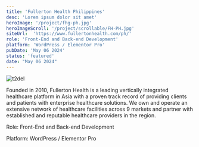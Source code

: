 ```yaml
---
title: 'Fullerton Health Philippines'
desc: 'Lorem ipsum dolor sit amet'
heroImage: '/project/fhg-ph.jpg'
heroImageScroll: '/project/scrollable/FH-PH.jpg'
siteUrl:  'https://www.fullertonhealth.com/ph/'
role: 'Front-End and Back-end Development'
platform: 'WordPress / Elementor Pro'
pubDate: 'May 06 2024'
status: 'featured'
date: "May 06 2024"
---
```



![t2del](/project/fhg-ph.jpg)

Founded in 2010, Fullerton Health is a leading vertically integrated healthcare platform in Asia with a proven track record of providing clients and patients with enterprise healthcare solutions. We own and operate an extensive network of healthcare facilities across 9 markets and partner with established and reputable healthcare providers in the region.

<p>Role: Front-End and Back-end Development</p>
<p>Platform: WordPress / Elementor Pro</p>
